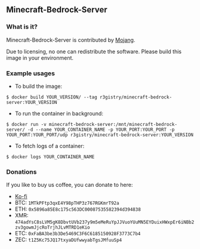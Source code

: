 ## Minecraft-Bedrock-Server

### What is it?

Minecraft-Bedrock-Server is contributed by [Mojang](https://www.minecraft.net/en-us/download/server/bedrock/).

Due to licensing, no one can redistribute the software. Please build this image in your environment.

### Example usages

- To build the image:

```console
$ docker build YOUR_VERSION/ --tag r3gistry/minecraft-bedrock-server:YOUR_VERSION
```

- To run the container in background:

```console
$ docker run -v minecraft-bedrock-server:/mnt/minecraft-bedrock-server/ -d --name YOUR_CONTAINER_NAME -p YOUR_PORT:YOUR_PORT -p YOUR_PORT:YOUR_PORT/udp r3gistry/minecraft-bedrock-server:YOUR_VERSION
```

- To fetch logs of a container:

```console
$ docker logs YOUR_CONTAINER_NAME
```

### Donations

If you like to buy us coffee, you can donate to here:

- [Ko-fi](https://ko-fi.com/calvintam236)
- BTC: `1MTkPFtp3qxE4Y98pTHP3z767RGKmrT92a`
- ETH: `0x5896a85E8c175c563DC00087535582394d394838`
- XMR: `474adYsC8sLVM5gK8DbvtUVb237y9m5eMeRuYpJJVuoYUuMN5EYDuixHWxpEr6iNBb2zv3gowmJjcRoTrjhJLvMTRD1eKio`
- ETC: `0xFaBA3be3b3De5469C3F6C6185150928F3773C7b4`
- ZEC: `t1Z5Kc75JQ17txyaDUfwwyabTgsJMfuuSp4`
